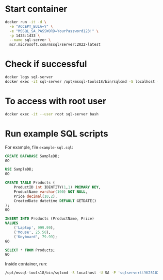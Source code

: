 # Start container
```bash
docker run -it -d \
  -e "ACCEPT_EULA=Y" \
  -e "MSSQL_SA_PASSWORD=YourPassword123!" \
  -p 1433:1433 \
  --name sql-server \
  mcr.microsoft.com/mssql/server:2022-latest
```

# Check if successful
```bash
docker logs sql-server
docker exec -it sql-server /opt/mssql-tools18/bin/sqlcmd -S localhost -U SA -P 'YourPassword123!' -C -Q 'SELECT @@VERSION'
```

# To access with root user
```bash
docker exec -it --user root sql-server bash
```

# Run example SQL scripts

For example, file `example-sql.sql`:
```sql
CREATE DATABASE SampleDB;
GO

USE SampleDB;
GO

CREATE TABLE Products (
    ProductID int IDENTITY(1,1) PRIMARY KEY,
    ProductName varchar(100) NOT NULL,
    Price decimal(10,2),
    CreatedDate datetime DEFAULT GETDATE()
);
GO

INSERT INTO Products (ProductName, Price)
VALUES 
    ('Laptop', 999.99),
    ('Mouse', 25.50),
    ('Keyboard', 79.99);
GO

SELECT * FROM Products;
GO
```

Inside container, run:
```bash
/opt/mssql-tools18/bin/sqlcmd -S localhost -U SA -P 'sqlserverttYK251020*' -C  -i /dev/stdin < example-sql.sql
```
